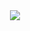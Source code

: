 <center>
  <a href="https://github.com/sadnessFM/MASUNYA-BEBEBEBE" target="https://github.com/sadnessFM/MASUNYA-BEBEBEBE">
    <img src = "https://steamuserimages-a.akamaihd.net/ugc/1875199567096362158/3C3CC8CC000303ADDD21EB2A5AC504F6D2DF9D8A/"> </img>
  </a>
</center
[![GitHub Streak](https://streak-stats.demolab.com/?user=sadnessFM)](https://git.io/streak-stats)
